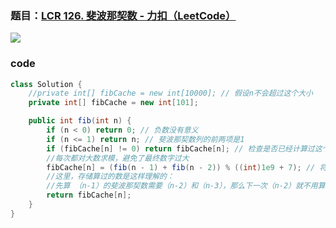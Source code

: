 ### 题目：[LCR 126. 斐波那契数 - 力扣（LeetCode）](https://leetcode.cn/problems/fei-bo-na-qi-shu-lie-lcof/description/)

![](https://younglion.oss-cn-beijing.aliyuncs.com/20240604214907.png)

### code

```java
class Solution {
    //private int[] fibCache = new int[10000]; // 假设n不会超过这个大小
    private int[] fibCache = new int[101];

    public int fib(int n) {
        if (n < 0) return 0; // 负数没有意义
        if (n <= 1) return n; // 斐波那契数列的前两项是1
        if (fibCache[n] != 0) return fibCache[n]; // 检查是否已经计算过这个值
        //每次都对大数求模，避免了最终数字过大
        fibCache[n] = (fib(n - 1) + fib(n - 2)) % ((int)1e9 + 7); // 将1e9转换为int类型
        //这里，存储算过的数是这样理解的：
        //先算 （n-1）的斐波那契数需要（n-2）和（n-3），那么下一次（n-2）就不用算了直接返回
        return fibCache[n];
    }
}
```

